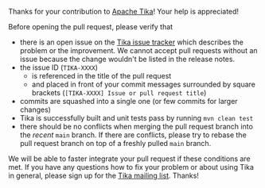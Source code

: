 <!--
  Licensed to the Apache Software Foundation (ASF) under one
  or more contributor license agreements.  See the NOTICE file
  distributed with this work for additional information
  regarding copyright ownership.  The ASF licenses this file
  to you under the Apache License, Version 2.0 (the
  "License"); you may not use this file except in compliance
  with the License.  You may obtain a copy of the License at

    http://www.apache.org/licenses/LICENSE-2.0

  Unless required by applicable law or agreed to in writing,
  software distributed under the License is distributed on an
  "AS IS" BASIS, WITHOUT WARRANTIES OR CONDITIONS OF ANY
  KIND, either express or implied.  See the License for the
  specific language governing permissions and limitations
  under the License.
-->

Thanks for your contribution to [Apache Tika](https://tika.apache.org/)! Your help is appreciated!

Before opening the pull request, please verify that
* there is an open issue on the [Tika issue tracker](https://issues.apache.org/jira/projects/TIKA) which describes the problem or the improvement. We cannot accept pull requests without an issue because the change wouldn't be listed in the release notes.
* the issue ID (`TIKA-XXXX`)
  - is referenced in the title of the pull request
  - and placed in front of your commit messages surrounded by square brackets (`[TIKA-XXXX] Issue or pull request title`)
* commits are squashed into a single one (or few commits for larger changes)
* Tika is successfully built and unit tests pass by running `mvn clean test`
* there should be no conflicts when merging the pull request branch into the *recent* `main` branch. If there are conflicts, please try to rebase the pull request branch on top of a freshly pulled `main` branch.

We will be able to faster integrate your pull request if these conditions are met. If you have any questions how to fix your problem or about using Tika in general, please sign up for the [Tika mailing list](http://tika.apache.org/mail-lists.html). Thanks!
